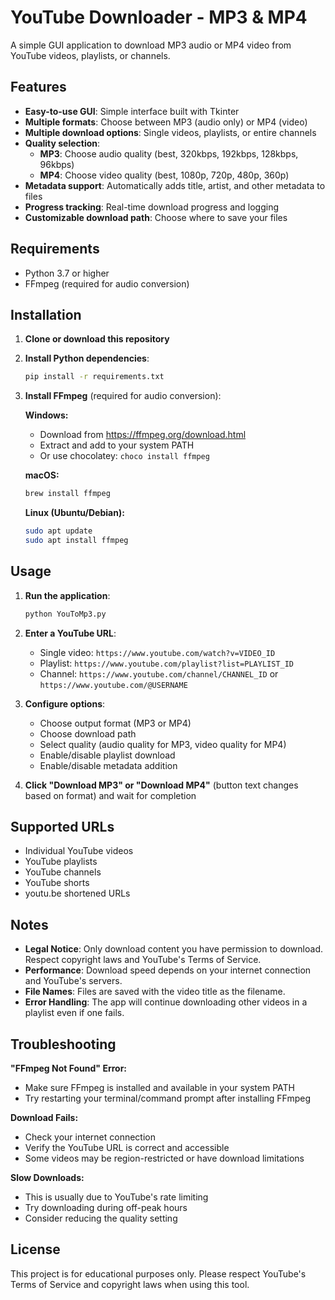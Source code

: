 # YouTube Downloader - MP3 & MP4

A simple GUI application to download MP3 audio or MP4 video from YouTube videos, playlists, or channels.

## Features

- **Easy-to-use GUI**: Simple interface built with Tkinter
- **Multiple formats**: Choose between MP3 (audio only) or MP4 (video)
- **Multiple download options**: Single videos, playlists, or entire channels
- **Quality selection**: 
  - **MP3**: Choose audio quality (best, 320kbps, 192kbps, 128kbps, 96kbps)
  - **MP4**: Choose video quality (best, 1080p, 720p, 480p, 360p)
- **Metadata support**: Automatically adds title, artist, and other metadata to files
- **Progress tracking**: Real-time download progress and logging
- **Customizable download path**: Choose where to save your files

## Requirements

- Python 3.7 or higher
- FFmpeg (required for audio conversion)

## Installation

1. **Clone or download this repository**

2. **Install Python dependencies**:
   ```bash
   pip install -r requirements.txt
   ```

3. **Install FFmpeg** (required for audio conversion):
   
   **Windows:**
   - Download from https://ffmpeg.org/download.html
   - Extract and add to your system PATH
   - Or use chocolatey: `choco install ffmpeg`
   
   **macOS:**
   ```bash
   brew install ffmpeg
   ```
   
   **Linux (Ubuntu/Debian):**
   ```bash
   sudo apt update
   sudo apt install ffmpeg
   ```

## Usage

1. **Run the application**:
   ```bash
   python YouToMp3.py
   ```

2. **Enter a YouTube URL**:
   - Single video: `https://www.youtube.com/watch?v=VIDEO_ID`
   - Playlist: `https://www.youtube.com/playlist?list=PLAYLIST_ID`
   - Channel: `https://www.youtube.com/channel/CHANNEL_ID` or `https://www.youtube.com/@USERNAME`

3. **Configure options**:
   - Choose output format (MP3 or MP4)
   - Choose download path
   - Select quality (audio quality for MP3, video quality for MP4)
   - Enable/disable playlist download
   - Enable/disable metadata addition

4. **Click "Download MP3" or "Download MP4"** (button text changes based on format) and wait for completion

## Supported URLs

- Individual YouTube videos
- YouTube playlists
- YouTube channels
- YouTube shorts
- youtu.be shortened URLs

## Notes

- **Legal Notice**: Only download content you have permission to download. Respect copyright laws and YouTube's Terms of Service.
- **Performance**: Download speed depends on your internet connection and YouTube's servers.
- **File Names**: Files are saved with the video title as the filename.
- **Error Handling**: The app will continue downloading other videos in a playlist even if one fails.

## Troubleshooting

**"FFmpeg Not Found" Error:**
- Make sure FFmpeg is installed and available in your system PATH
- Try restarting your terminal/command prompt after installing FFmpeg

**Download Fails:**
- Check your internet connection
- Verify the YouTube URL is correct and accessible
- Some videos may be region-restricted or have download limitations

**Slow Downloads:**
- This is usually due to YouTube's rate limiting
- Try downloading during off-peak hours
- Consider reducing the quality setting

## License

This project is for educational purposes only. Please respect YouTube's Terms of Service and copyright laws when using this tool.
